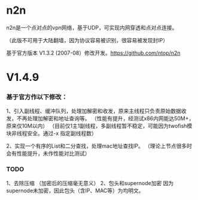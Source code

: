 # n2n
n2n是一个点对点的vpn网络，基于UDP，可实现内网穿透和点对点连接。

（此版不可用于大陆翻墙，因为协议容易被识别，很容易被发现封IP）

基于官方版本 V1.3.2 (2007-08）修改开发。https://github.com/ntop/n2n 

# V1.4.9
### 基于官方作以下修改：
1、引入副线程、缓冲队列，处理加解密和收发，原来主线程只负责原始数据收发，不再处理加解密和地址查询等。
（性能有提升，经测试x86内网能达50M+，原来仅10M以内）
（目前仅1主1副线程，多副线程暂不稳定，可能因为twofish模块非线程安全。通过-x 指定副线程数）

2、实现一个有序的List和二分查找，处理mac地址查找IP。
   （理论上节点很多时会有性能提升，未作性能对比测试）
   
### TODO
1、去除压缩
   （加密后的压缩毫无意义）
2、包头和supernode加密
   因为supernode未加密，因此包头（含IP、MAC等）为均明文。
